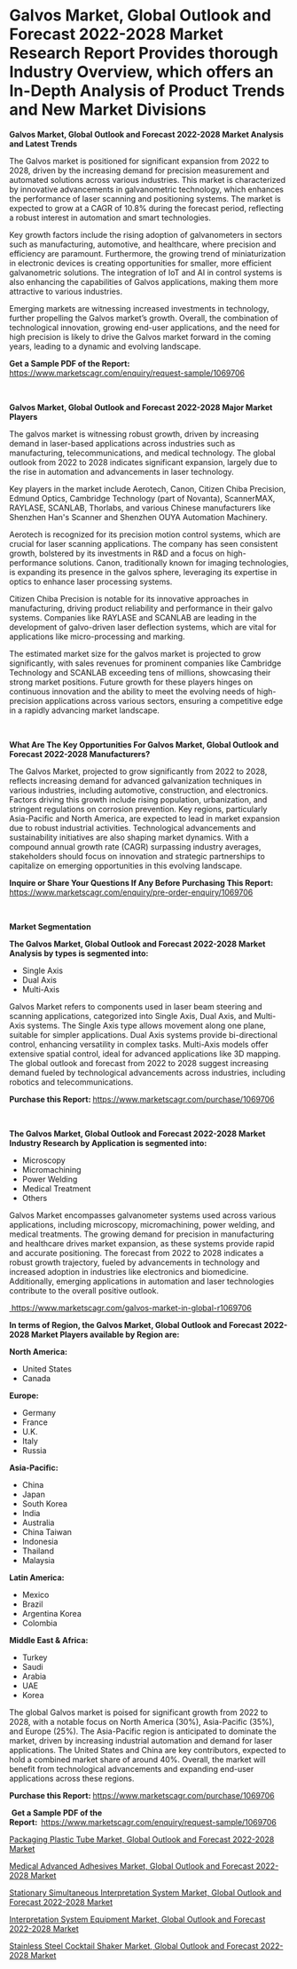 <p><h1>Galvos Market, Global Outlook and Forecast 2022-2028 Market Research Report Provides thorough Industry Overview, which offers an In-Depth Analysis of Product Trends and New Market Divisions</h1></p><p><strong>Galvos Market, Global Outlook and Forecast 2022-2028 Market Analysis and Latest Trends</strong></p>
<p><p>The Galvos market is positioned for significant expansion from 2022 to 2028, driven by the increasing demand for precision measurement and automated solutions across various industries. This market is characterized by innovative advancements in galvanometric technology, which enhances the performance of laser scanning and positioning systems. The market is expected to grow at a CAGR of 10.8% during the forecast period, reflecting a robust interest in automation and smart technologies.</p><p>Key growth factors include the rising adoption of galvanometers in sectors such as manufacturing, automotive, and healthcare, where precision and efficiency are paramount. Furthermore, the growing trend of miniaturization in electronic devices is creating opportunities for smaller, more efficient galvanometric solutions. The integration of IoT and AI in control systems is also enhancing the capabilities of Galvos applications, making them more attractive to various industries.</p><p>Emerging markets are witnessing increased investments in technology, further propelling the Galvos market’s growth. Overall, the combination of technological innovation, growing end-user applications, and the need for high precision is likely to drive the Galvos market forward in the coming years, leading to a dynamic and evolving landscape.</p></p>
<p><strong>Get a Sample PDF of the Report:&nbsp;</strong> <a href="https://www.marketscagr.com/enquiry/request-sample/1069706?utm_campaign=2176&utm_medium=2&utm_source=Github&utm_content=ia&utm_term=21032025&utm_id=galvos-market-global-outlook-and-forecast-2022-2028">https://www.marketscagr.com/enquiry/request-sample/1069706</a></p>
<p>&nbsp;</p>
<p><strong>Galvos Market, Global Outlook and Forecast 2022-2028 Major Market Players</strong></p>
<p><p>The galvos market is witnessing robust growth, driven by increasing demand in laser-based applications across industries such as manufacturing, telecommunications, and medical technology. The global outlook from 2022 to 2028 indicates significant expansion, largely due to the rise in automation and advancements in laser technology.</p><p>Key players in the market include Aerotech, Canon, Citizen Chiba Precision, Edmund Optics, Cambridge Technology (part of Novanta), ScannerMAX, RAYLASE, SCANLAB, Thorlabs, and various Chinese manufacturers like Shenzhen Han's Scanner and Shenzhen OUYA Automation Machinery. </p><p>Aerotech is recognized for its precision motion control systems, which are crucial for laser scanning applications. The company has seen consistent growth, bolstered by its investments in R&D and a focus on high-performance solutions. Canon, traditionally known for imaging technologies, is expanding its presence in the galvos sphere, leveraging its expertise in optics to enhance laser processing systems.</p><p>Citizen Chiba Precision is notable for its innovative approaches in manufacturing, driving product reliability and performance in their galvo systems. Companies like RAYLASE and SCANLAB are leading in the development of galvo-driven laser deflection systems, which are vital for applications like micro-processing and marking.</p><p>The estimated market size for the galvos market is projected to grow significantly, with sales revenues for prominent companies like Cambridge Technology and SCANLAB exceeding tens of millions, showcasing their strong market positions. Future growth for these players hinges on continuous innovation and the ability to meet the evolving needs of high-precision applications across various sectors, ensuring a competitive edge in a rapidly advancing market landscape.</p></p>
<p>&nbsp;</p>
<p><strong>What Are The Key Opportunities For Galvos Market, Global Outlook and Forecast 2022-2028 Manufacturers?</strong></p>
<p><p>The Galvos Market, projected to grow significantly from 2022 to 2028, reflects increasing demand for advanced galvanization techniques in various industries, including automotive, construction, and electronics. Factors driving this growth include rising population, urbanization, and stringent regulations on corrosion prevention. Key regions, particularly Asia-Pacific and North America, are expected to lead in market expansion due to robust industrial activities. Technological advancements and sustainability initiatives are also shaping market dynamics. With a compound annual growth rate (CAGR) surpassing industry averages, stakeholders should focus on innovation and strategic partnerships to capitalize on emerging opportunities in this evolving landscape.</p></p>
<p><strong>Inquire or Share Your Questions If Any Before Purchasing This Report:</strong> <a href="https://www.marketscagr.com/enquiry/pre-order-enquiry/1069706?utm_campaign=2176&utm_medium=2&utm_source=Github&utm_content=ia&utm_term=21032025&utm_id=galvos-market-global-outlook-and-forecast-2022-2028">https://www.marketscagr.com/enquiry/pre-order-enquiry/1069706</a></p>
<p>&nbsp;</p>
<p><strong>Market Segmentation</strong></p>
<p><strong>The Galvos Market, Global Outlook and Forecast 2022-2028 Market Analysis by types is segmented into:</strong></p>
<p><ul><li>Single Axis</li><li>Dual Axis</li><li>Multi-Axis</li></ul></p>
<p><p>Galvos Market refers to components used in laser beam steering and scanning applications, categorized into Single Axis, Dual Axis, and Multi-Axis systems. The Single Axis type allows movement along one plane, suitable for simpler applications. Dual Axis systems provide bi-directional control, enhancing versatility in complex tasks. Multi-Axis models offer extensive spatial control, ideal for advanced applications like 3D mapping. The global outlook and forecast from 2022 to 2028 suggest increasing demand fueled by technological advancements across industries, including robotics and telecommunications.</p></p>
<p><strong>Purchase this Report:&nbsp;</strong><a href="https://www.marketscagr.com/purchase/1069706?utm_campaign=2176&utm_medium=2&utm_source=Github&utm_content=ia&utm_term=21032025&utm_id=galvos-market-global-outlook-and-forecast-2022-2028">https://www.marketscagr.com/purchase/1069706</a></p>
<p>&nbsp;</p>
<p><strong>The Galvos Market, Global Outlook and Forecast 2022-2028 Market Industry Research by Application is segmented into:</strong></p>
<p><ul><li>Microscopy</li><li>Micromachining</li><li>Power Welding</li><li>Medical Treatment</li><li>Others</li></ul></p>
<p><p>Galvos Market encompasses galvanometer systems used across various applications, including microscopy, micromachining, power welding, and medical treatments. The growing demand for precision in manufacturing and healthcare drives market expansion, as these systems provide rapid and accurate positioning. The forecast from 2022 to 2028 indicates a robust growth trajectory, fueled by advancements in technology and increased adoption in industries like electronics and biomedicine. Additionally, emerging applications in automation and laser technologies contribute to the overall positive outlook.</p></p>
<p><a href="https://www.marketscagr.com/galvos-market-in-global-r1069706?utm_campaign=2176&utm_medium=2&utm_source=Github&utm_content=ia&utm_term=21032025&utm_id=galvos-market-global-outlook-and-forecast-2022-2028">&nbsp;https://www.marketscagr.com/galvos-market-in-global-r1069706</a></p>
<p><strong>In terms of Region, the Galvos Market, Global Outlook and Forecast 2022-2028 Market Players available by Region are:</strong></p>
<p>
    <p> <strong> North America: </strong>
        <ul>
            <li>United States</li>
            <li>Canada</li>
        </ul>
        </p> 
    <p> <strong> Europe: </strong>
        <ul>
            <li>Germany</li>
            <li>France</li>
            <li>U.K.</li>
            <li>Italy</li>
            <li>Russia</li>
        </ul>
        </p> 
    <p> <strong> Asia-Pacific: </strong>
        <ul>
            <li>China</li>
            <li>Japan</li>
            <li>South Korea</li>
            <li>India</li>
            <li>Australia</li>
            <li>China Taiwan</li>
            <li>Indonesia</li>
            <li>Thailand</li>
            <li>Malaysia</li>
        </ul>
        </p> 
    <p> <strong> Latin America: </strong>
        <ul>
            <li>Mexico</li>
            <li>Brazil</li>
            <li>Argentina Korea</li>
            <li>Colombia</li>
        </ul>
        </p> 
    <p> <strong> Middle East & Africa: </strong>
        <ul>
            <li>Turkey</li>
            <li>Saudi</li>
            <li>Arabia</li>
            <li>UAE</li>
            <li>Korea</li>
        </ul>
    </p>
    </p>
<p><p>The global Galvos market is poised for significant growth from 2022 to 2028, with a notable focus on North America (30%), Asia-Pacific (35%), and Europe (25%). The Asia-Pacific region is anticipated to dominate the market, driven by increasing industrial automation and demand for laser applications. The United States and China are key contributors, expected to hold a combined market share of around 40%. Overall, the market will benefit from technological advancements and expanding end-user applications across these regions.</p></p>
<p><strong>Purchase this Report: </strong><a href="https://www.marketscagr.com/purchase/1069706?utm_campaign=2176&utm_medium=2&utm_source=Github&utm_content=ia&utm_term=21032025&utm_id=galvos-market-global-outlook-and-forecast-2022-2028">https://www.marketscagr.com/purchase/1069706</a></p>
<p>&nbsp;<strong>Get a Sample PDF of the Report:&nbsp;&nbsp;</strong><a href="https://www.marketscagr.com/enquiry/request-sample/1069706?utm_campaign=2176&utm_medium=2&utm_source=Github&utm_content=ia&utm_term=21032025&utm_id=galvos-market-global-outlook-and-forecast-2022-2028">https://www.marketscagr.com/enquiry/request-sample/1069706</a></p>
<p><strong></strong></p>
<p><p><a href="https://github.com/fallalenoswG/Market-Research-Report-List-1/blob/main/packaging-plastic-tube-market-global-outlook-and-forecast-2022-2028-market.md?utm_campaign=2176&utm_medium=2&utm_source=Github&utm_content=ia&utm_term=21032025&utm_id=galvos-market-global-outlook-and-forecast-2022-2028">Packaging Plastic Tube Market, Global Outlook and Forecast 2022-2028 Market</a></p><p><a href="https://github.com/wraggfomath/Market-Research-Report-List-1/blob/main/medical-advanced-adhesives-market-global-outlook-and-forecast-2022-2028-market.md?utm_campaign=2176&utm_medium=2&utm_source=Github&utm_content=ia&utm_term=21032025&utm_id=galvos-market-global-outlook-and-forecast-2022-2028">Medical Advanced Adhesives Market, Global Outlook and Forecast 2022-2028 Market</a></p><p><a href="https://github.com/haagarocapmj/Market-Research-Report-List-1/blob/main/stationary-simultaneous-interpretation-system-market-global-outlook-and-forecast-2022-2028-market.md?utm_campaign=2176&utm_medium=2&utm_source=Github&utm_content=ia&utm_term=21032025&utm_id=galvos-market-global-outlook-and-forecast-2022-2028">Stationary Simultaneous Interpretation System Market, Global Outlook and Forecast 2022-2028 Market</a></p><p><a href="https://github.com/gfellcincot4/Market-Research-Report-List-1/blob/main/interpretation-system-equipment-market-global-outlook-and-forecast-2022-2028-market.md?utm_campaign=2176&utm_medium=2&utm_source=Github&utm_content=ia&utm_term=21032025&utm_id=galvos-market-global-outlook-and-forecast-2022-2028">Interpretation System Equipment Market, Global Outlook and Forecast 2022-2028 Market</a></p><p><a href="https://github.com/countpapajwp/Market-Research-Report-List-1/blob/main/stainless-steel-cocktail-shaker-market-global-outlook-and-forecast-2022-2028-market.md?utm_campaign=2176&utm_medium=2&utm_source=Github&utm_content=ia&utm_term=21032025&utm_id=galvos-market-global-outlook-and-forecast-2022-2028">Stainless Steel Cocktail Shaker Market, Global Outlook and Forecast 2022-2028 Market</a></p></p>